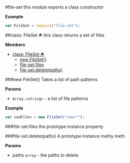 
<a name="module_file-set"></a>
#file-set
this module exports a class constructor

**Example**  
```js
var FileSet = require("file-set");
```

<a name="exp_module_file-set"></a>
##class: FileSet ⏏
this class returns a set of files

**Members**

* [class: FileSet ⏏](#exp_module_file-set)
  * [new FileSet()](#exp_new_module_file-set)
  * [file-set.files](#module_file-set#files)
  * [file-set.delete(paths)](#module_file-set#delete)

<a name="exp_new_module_file-set"></a>
###new FileSet()
Takes a list of path patterns

**Params**

-  `Array.<string>` - a list of file patterns

**Example**  
```js
var cowFiles = new FileSet("cow/*");
```

<a name="module_file-set#files"></a>
###file-set.files
the prototype instance property

<a name="module_file-set#delete"></a>
###file-set.delete(paths)
A prototype instance methy meth

**Params**

- paths `array` - the paths to delete


